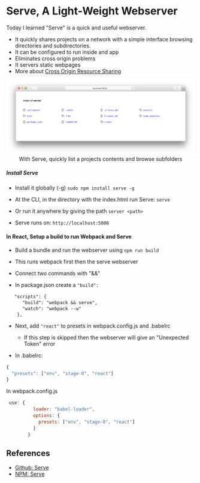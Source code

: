 # Serve, A Light-Weight Webserver

Today I learned "Serve" is a quick and useful webserver.

- It quickly shares projects on a network with a simple interface browsing directories and subdirectories.
- It can be configured to run inside and app
- Eliminates cross origin problems
- It servers static webpages 
- More about [Cross Origin Resource Sharing](https://en.wikipedia.org/wiki/Cross-origin_resource_sharing)

<p align="center">
 <img src="images/serve.png"/>
     <br/>
     With Serve, quickly list a projects contents and browse subfolders
</p>




##### Install Serve

- Install it globally (-g)
```sudo npm install serve -g```

- At the CLI, in the directory with the index.html run Serve: ```serve```
- Or run it anywhere by giving the path ```server <path>```

- Serve runs on: ```http://localhost:5000```


#### In React, Setup a build to run Webpack and Serve

- Build a bundle and run the webserver using ```npm run build```
- This runs webpack first then the serve webserver
- Connect two commands with "&&"


- In package.json create a ```"build":```
```
   "scripts": {
      "build": "webpack && serve",
      "watch": "webpack --w"
    },
```

- Next, add ```"react"``` to presets in webpack.config.js and .babelrc
  - If this step is skipped then the webserver will give an "Unexpected Token" error

 - In .babelrc:
  
```javascript
{
  "presets": ["env", "stage-0", "react"]
}
```

In webpack.config.js


```javascript
 use: {
          loader: "babel-loader",
          options: {
            presets: ["env", "stage-0", "react"]
          }
        }
```









## References
- [Github: Serve](https://github.com/zeit/serve)
- [NPM: Serve](https://www.npmjs.com/package/serve) 








